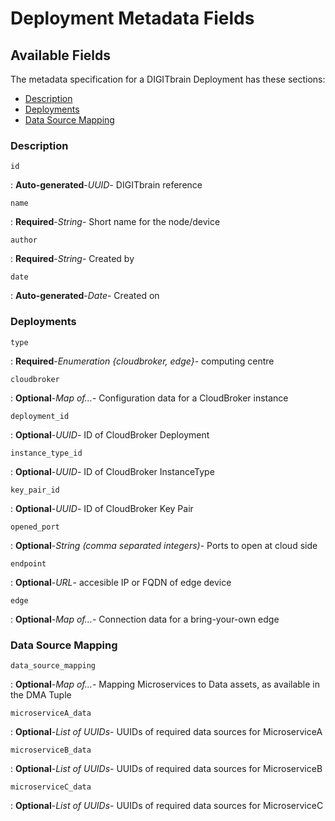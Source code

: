 <style>
  .md-content__button {
    display: none;
  }
</style>
# Deployment Metadata Fields

## Available Fields 

The metadata specification for a DIGITbrain Deployment
has these sections:

- [Description](#description)
- [Deployments](#deployments)
- [Data Source Mapping](#data-source-mapping)


### Description


`id`

:   **Auto-generated**-*UUID*- DIGITbrain reference


`name `

:   **Required**-*String*- Short name for the node/device


`author `

:   **Required**-*String*- Created by


`date`

:   **Auto-generated**-*Date*- Created on



### Deployments


`type`

:   **Required**-*Enumeration {cloudbroker, edge}*- computing centre


`cloudbroker`

:   **Optional**-*Map of…*- Configuration data for a CloudBroker instance

`deployment_id`

:   **Optional**-*UUID*- ID of CloudBroker Deployment

`instance_type_id`

:   **Optional**-*UUID*- ID of CloudBroker InstanceType

`key_pair_id`

:   **Optional**-*UUID*- ID of CloudBroker Key Pair

`opened_port`

:   **Optional**-*String (comma separated integers)*- Ports to open at cloud side

`endpoint`

:   **Optional**-*URL*- accesible IP or FQDN of edge device

`edge`

:   **Optional**-*Map of…*- Connection data for a bring-your-own edge


### Data Source Mapping


`data_source_mapping`

:   **Optional**-*Map of…*- Mapping Microservices to Data assets, as available in the DMA Tuple

`microserviceA_data`

:   **Optional**-*List of UUIDs*- UUIDs of required data sources for MicroserviceA

`microserviceB_data`

:   **Optional**-*List of UUIDs*- UUIDs of required data sources for MicroserviceB

`microserviceC_data`

:   **Optional**-*List of UUIDs*- UUIDs of required data sources for MicroserviceC
